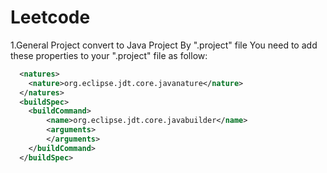 # Leetcode
1.General Project convert to Java Project By ".project" file
  You need to add these properties to your ".project" file as follow:<br>
```xml
  <natures>
	<nature>org.eclipse.jdt.core.javanature</nature>
  </natures>
  <buildSpec>
  	<buildCommand>
		<name>org.eclipse.jdt.core.javabuilder</name>
		<arguments>
		</arguments>
	</buildCommand>
  </buildSpec>
```

